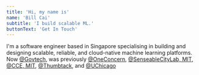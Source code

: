 ```yaml
---
title: 'Hi, my name is'
name: 'Bill Cai'
subtitle: 'I build scalable ML.'
buttonText: 'Get In Touch'
---
```


I'm a software engineer based in Singapore specialising in building and designing scalable, reliable, and cloud-native machine learning platforms. Now [@Govtech](https://www.tech.gov.sg), was previously [@OneConcern](https://www.oneconcern.com), [@SenseableCityLab, MIT](http://senseable.mit.edu), [@CCE, MIT](https://cce.mit.edu), [@Thumbtack](https://www.thumbtack.com), and [@UChicago](https://www.uchicago.edu)
